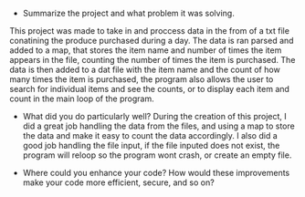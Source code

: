 * Summarize the project and what problem it was solving.

This project was made to take in and proccess data in the from of a txt file conatining the produce purchased during a day.
The data is ran parsed and added to a map, that stores the item name and number of times the item appears in the file, counting the number of times the item is purchased.
The data is then added to a dat file with the item name and the count of how many times the item is purchased, the program also allows the user to search for individual items and see the counts,
or to display each item and count in the main loop of the program.

* What did you do particularly well?
  During the creation of this project, I did a great job handling the data from the files, and using a map to store the data and make it easy to count the data accordingly. I also did a good job handling the file input,
  if the file inputed does not exist, the program will reloop so the program wont crash, or create an empty file.

* Where could you enhance your code? How would these improvements make your code more efficient, secure, and so on?
  
